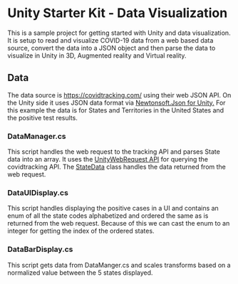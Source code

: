 # Unity Starter Kit - Data Visualization
This is a sample project for getting started with Unity and data visualization. It is setup to read and visualize COVID-19 data from a web based data source, convert the data into a JSON object and then parse the data to visualize in Unity in 3D, Augmented reality and Virtual reality.

## Data
The data source is https://covidtracking.com/ using their web JSON API. On the Unity side it uses JSON data format via [Newtonsoft.Json for Unity.](https://github.com/jilleJr/Newtonsoft.Json-for-Unity) For this example the data is for States and Territories in the United States and the positive test results.

### DataManager.cs
This script handles the web request to the tracking API and parses State data into an array. It uses the [UnityWebRequest API](https://docs.unity3d.com/ScriptReference/Networking.UnityWebRequest.html) for querying the covidtracking API. The [StateData](https://github.com/Call-for-Code/UnityStarterKit/blob/master/Assets/Scripts/DataManager.cs#L66-L98) class handles the data returned from the web request. 

### DataUIDisplay.cs
This script handles displaying the positive cases in a UI and contains an enum of all the state codes alphabetized and ordered the same as is returned from the web request. Because of this we can cast the enum to an integer for getting the index of the ordered states.

### DataBarDisplay.cs
This script gets data from DataManger.cs and scales transforms based on a normalized value between the 5 states displayed. 

